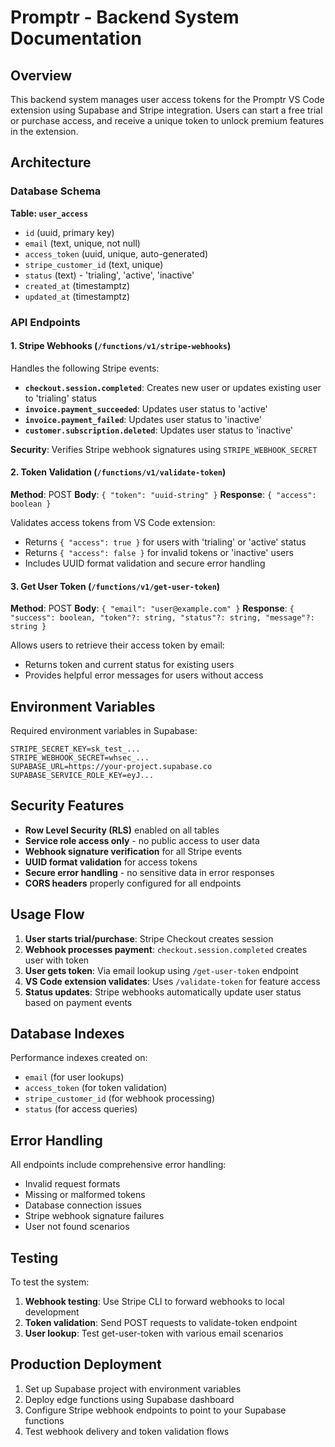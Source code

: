 # Promptr - Backend System Documentation

## Overview

This backend system manages user access tokens for the Promptr VS Code extension using Supabase and Stripe integration. Users can start a free trial or purchase access, and receive a unique token to unlock premium features in the extension.

## Architecture

### Database Schema

**Table: `user_access`**
- `id` (uuid, primary key)
- `email` (text, unique, not null)
- `access_token` (uuid, unique, auto-generated)
- `stripe_customer_id` (text, unique)
- `status` (text) - 'trialing', 'active', 'inactive'
- `created_at` (timestamptz)
- `updated_at` (timestamptz)

### API Endpoints

#### 1. Stripe Webhooks (`/functions/v1/stripe-webhooks`)

Handles the following Stripe events:

- **`checkout.session.completed`**: Creates new user or updates existing user to 'trialing' status
- **`invoice.payment_succeeded`**: Updates user status to 'active'
- **`invoice.payment_failed`**: Updates user status to 'inactive'
- **`customer.subscription.deleted`**: Updates user status to 'inactive'

**Security**: Verifies Stripe webhook signatures using `STRIPE_WEBHOOK_SECRET`

#### 2. Token Validation (`/functions/v1/validate-token`)

**Method**: POST
**Body**: `{ "token": "uuid-string" }`
**Response**: `{ "access": boolean }`

Validates access tokens from VS Code extension:
- Returns `{ "access": true }` for users with 'trialing' or 'active' status
- Returns `{ "access": false }` for invalid tokens or 'inactive' users
- Includes UUID format validation and secure error handling

#### 3. Get User Token (`/functions/v1/get-user-token`)

**Method**: POST
**Body**: `{ "email": "user@example.com" }`
**Response**: `{ "success": boolean, "token"?: string, "status"?: string, "message"?: string }`

Allows users to retrieve their access token by email:
- Returns token and current status for existing users
- Provides helpful error messages for users without access

## Environment Variables

Required environment variables in Supabase:

```
STRIPE_SECRET_KEY=sk_test_...
STRIPE_WEBHOOK_SECRET=whsec_...
SUPABASE_URL=https://your-project.supabase.co
SUPABASE_SERVICE_ROLE_KEY=eyJ...
```

## Security Features

- **Row Level Security (RLS)** enabled on all tables
- **Service role access only** - no public access to user data
- **Webhook signature verification** for all Stripe events
- **UUID format validation** for access tokens
- **Secure error handling** - no sensitive data in error responses
- **CORS headers** properly configured for all endpoints

## Usage Flow

1. **User starts trial/purchase**: Stripe Checkout creates session
2. **Webhook processes payment**: `checkout.session.completed` creates user with token
3. **User gets token**: Via email lookup using `/get-user-token` endpoint
4. **VS Code extension validates**: Uses `/validate-token` for feature access
5. **Status updates**: Stripe webhooks automatically update user status based on payment events

## Database Indexes

Performance indexes created on:
- `email` (for user lookups)
- `access_token` (for token validation)
- `stripe_customer_id` (for webhook processing)
- `status` (for access queries)

## Error Handling

All endpoints include comprehensive error handling:
- Invalid request formats
- Missing or malformed tokens
- Database connection issues
- Stripe webhook signature failures
- User not found scenarios

## Testing

To test the system:

1. **Webhook testing**: Use Stripe CLI to forward webhooks to local development
2. **Token validation**: Send POST requests to validate-token endpoint
3. **User lookup**: Test get-user-token with various email scenarios

## Production Deployment

1. Set up Supabase project with environment variables
2. Deploy edge functions using Supabase dashboard
3. Configure Stripe webhook endpoints to point to your Supabase functions
4. Test webhook delivery and token validation flows